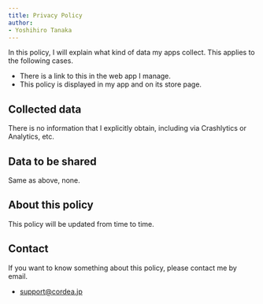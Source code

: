 ```yaml
---
title: Privacy Policy
author:
- Yoshihiro Tanaka
---
```


In this policy, I will explain what kind of data my apps collect.
This applies to the following cases.
- There is a link to this in the web app I manage.
- This policy is displayed in my app and on its store page.

## Collected data

There is no information that I explicitly obtain, including via Crashlytics or Analytics, etc.

## Data to be shared

Same as above, none.

## About this policy

This policy will be updated from time to time.

## Contact

If you want to know something about this policy, please contact me by email.

- support@cordea.jp
